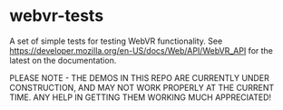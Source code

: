 # webvr-tests
A set of simple tests for testing WebVR functionality. See https://developer.mozilla.org/en-US/docs/Web/API/WebVR_API for the latest on the documentation.

PLEASE NOTE - THE DEMOS IN THIS REPO ARE CURRENTLY UNDER CONSTRUCTION, AND MAY NOT WORK PROPERLY AT THE CURRENT TIME. ANY HELP IN GETTING THEM WORKING MUCH APPRECIATED!

 


